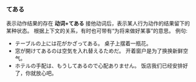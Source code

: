 ### てある
表示动作结果的存在
**动词+てある**
接他动词后，表示某人行为动作的结果留下的某种状态。
根据上下文的关系，有时也可带有“为将来做好某事”的意思。
例句:
* テーブルの上には花がかざってある。
桌子上摆着一瓶花。
* 窓が開けてあるのは空気を入れ替えるためだ。
开着窗户是为了换换新鲜空气。
* ホテルの手配は、もうしてあるので心配ありません。
饭店我们已经安排好了，你就放心吧。

